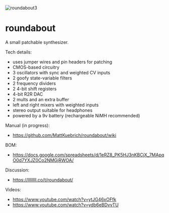 ![roundabout3](https://user-images.githubusercontent.com/1854586/172068927-263c8054-6ef1-411d-a546-8c2ccda537c7.jpg)

# roundabout

A small patchable synthesizer. 

Tech details:
* uses jumper wires and pin headers for patching
* CMOS-based circuitry
* 3 oscillators with sync and weighted CV inputs
* 2 goofy state-variable filters
* 2 frequency dividers
* 2 4-bit shift registers
* 4-bit R2R DAC
* 2 mults and an extra buffer
* left and right mixers with weighted inputs
* stereo output suitable for headphones
* powered by a 9v battery (rechargeable NiMH recommended)

Manual (in progress):
* https://github.com/MattKuebrich/roundabout/wiki

BOM:
* https://docs.google.com/spreadsheets/d/1eRZ8_PK5HJ3nKBCjX_7MApqO0d7YXJZ0Co2NMGjRWOA/

Discussion:
* https://llllllll.co/t/roundabout/

Videos:
* https://www.youtube.com/watch?v=ytJG46xOFfk
* https://www.youtube.com/watch?v=ydb6eBDvvTU

